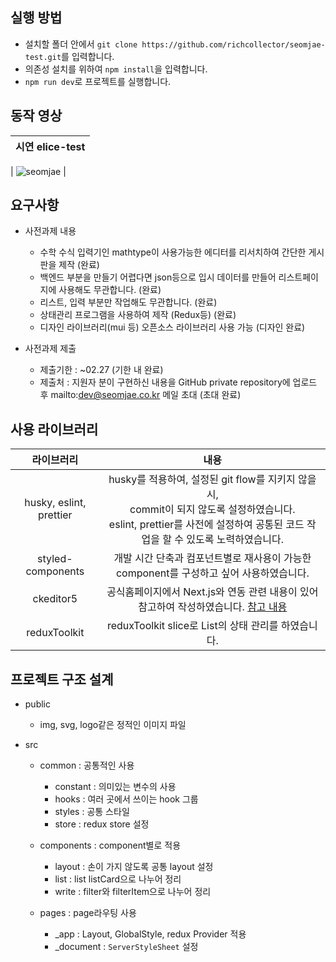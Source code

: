 ## 실행 방법

- 설치할 폴더 안에서 `git clone https://github.com/richcollector/seomjae-test.git`를 입력합니다.
- 의존성 설치를 위하여 `npm install`을 입력합니다.
- `npm run dev`로 프로젝트를 실행합니다.

## 동작 영상

| 시연 elice-test |
| :-------------: |

| ![seomjae](https://github.com/richcollector/theory-study/assets/160812406/900367f3-d8c6-46f8-9383-6329f316ddf6)
|

## 요구사항

- 사전과제 내용

  - 수학 수식 입력기인 mathtype이 사용가능한 에디터를 리서치하여 간단한 게시판을 제작 (완료)
  - 백엔드 부분을 만들기 어렵다면 json등으로 입시 데이터를 만들어 리스트페이지에 사용해도 무관합니다. (완료)
  - 리스트, 입력 부분만 작업해도 무관합니다. (완료)
  - 상태관리 프로그램을 사용하여 제작 (Redux등) (완료)
  - 디자인 라이브러리(mui 등) 오픈소스 라이브러리 사용 가능 (디자인 완료)

- 사전과제 제출

  - 제출기한 : ~02.27 (기한 내 완료)
  - 제출처 : 지원자 분이 구현하신 내용을 GitHub private repository에 업로드 후 mailto:dev@seomjae.co.kr 메일 초대 (초대 완료)

## 사용 라이브러리

|       라이브러리        |                                                                                         내용                                                                                         |
| :---------------------: | :----------------------------------------------------------------------------------------------------------------------------------------------------------------------------------: |
| husky, eslint, prettier | husky를 적용하여, 설정된 git flow를 지키지 않을 시,<br/> commit이 되지 않도록 설정하였습니다.<br/>eslint, prettier를 사전에 설정하여 공통된 코드 작업을 할 수 있도록 노력하였습니다. |
|    styled-components    |                                             개발 시간 단축과 컴포넌트별로 재사용이 가능한<br/> component를 구성하고 싶어 사용하였습니다.                                             |
|        ckeditor5        |       공식홈페이지에서 Next.js와 연동 관련 내용이 있어 참고하여 작성하였습니다. [참고 내용](https://ckeditor.com/docs/ckeditor5/latest/installation/integrations/next-js.html)       |
|      reduxToolkit       |                                                                 reduxToolkit slice로 List의 상태 관리를 하였습니다.                                                                  |

## 프로젝트 구조 설계

- public

  - img, svg, logo같은 정적인 이미지 파일

- src

  - common : 공통적인 사용

    - constant : 의미있는 변수의 사용
    - hooks : 여러 곳에서 쓰이는 hook 그룹
    - styles : 공통 스타일
    - store : redux store 설정

  - components : component별로 적용

    - layout : 손이 가지 않도록 공통 layout 설정
    - list : list listCard으로 나누어 정리
    - write : filter와 filterItem으로 나누어 정리

  - pages : page라우팅 사용

    - \_app : Layout, GlobalStyle, redux Provider 적용
    - \_document : `ServerStyleSheet` 설정
